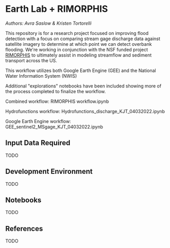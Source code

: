 # Earth Lab + RIMORPHIS

_Authors: Avra Saslow & Kristen Tortorelli_

This repository is for a research project focused on improving flood detection with a focus on comparing stream gage discharge data against satellite imagery to determine at which point we can detect overbank flooding. We're working in conjunction with the NSF funded project [RIMORPHIS](https://rimorphis.org/) to ultimately assist in modeling streamflow and sediment transport across the US.

This workflow utilizes both Google Earth Engine (GEE) and the National Water Information System (NWIS)

Additional "explorations" notebooks have been included showing more of the process completed to finalize the workflow.

Combined workflow: RIMORPHIS workflow.ipynb

Hydrofunctions workflow: Hydrofunctions_discharge_KJT_04032022.ipynb

Google Earth Engine workflow: GEE_sentinel2_MSgage_KJT_04032022.ipynb

## Input Data Required
TODO

## Development Environment
TODO

## Notebooks
TODO

## References
TODO
